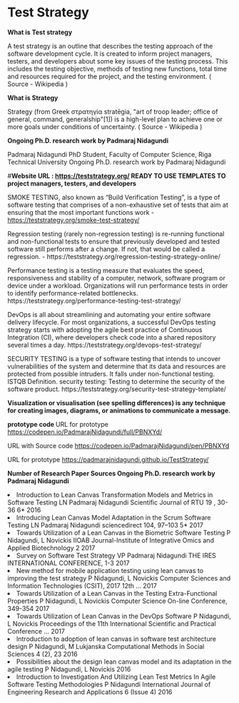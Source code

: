# Test Strategy

<b>What is Test strategy</b><p>
A test strategy is an outline that describes the testing approach of the software development cycle. It is created to inform project managers, testers, and developers about some key issues of the testing process. This includes the testing objective, methods of testing new functions, total time and resources required for the project, and the testing environment. ( Source - Wikipedia )

<b>What is Strategy</b><p>
Strategy (from Greek στρατηγία stratēgia, "art of troop leader; office of general, command, generalship"[1]) is a high-level plan to achieve one or more goals under conditions of uncertainty. ( Source - Wikipedia )
  
<b> Ongoing Ph.D. research work by Padmaraj Nidagundi </b> 

Padmaraj Nidagundi
PhD Student, Faculty of Computer Science, Riga Technical University
Ongoing Ph.D. research work by Padmaraj Nidagundi

#<b>Website URL : 
https://teststrategy.org/  READY TO USE TEMPLATES TO project managers, testers, and developers </b><p>
SMOKE TESTING, also known as “Build Verification Testing”, is a type of software testing that comprises of a non-exhaustive set of tests that aim at ensuring that the most important functions work - https://teststrategy.org/smoke-test-strategy/
<p>
Regression testing (rarely non-regression testing) is re-running functional and non-functional tests to ensure that previously developed and tested software still performs after a change. If not, that would be called a regression.  - https://teststrategy.org/regression-testing-strategy-online/
<p>
Performance testing is a testing measure that evaluates the speed, responsiveness and stability of a computer, network, software program or device under a workload. Organizations will run performance tests in order to identify performance-related bottlenecks. https://teststrategy.org/performance-testing-test-strategy/
<p>
 DevOps is all about streamlining and automating your entire software delivery lifecycle. For most organizations, a successful DevOps testing strategy starts with adopting the agile best practice of Continuous Integration (CI), where developers check code into a shared repository several times a day. https://teststrategy.org/devops-test-strategy/
  <p>
SECURITY TESTING is a type of software testing that intends to uncover vulnerabilities of the system and determine that its data and resources are protected from possible intruders. It falls under non-functional testing. ISTQB Definition. security testing: Testing to determine the security of the software product. https://teststrategy.org/security-test-strategy-template/
   <p> 
  
  
<b>Visualization or visualisation (see spelling differences) is any technique for creating images, diagrams, or animations to communicate a message.</b>
  
 <b> prototype code   </b> 
URL for prototype
https://codepen.io/PadmarajNidagundi/full/PBNXYd/

URL with Source code
https://codepen.io/PadmarajNidagundi/pen/PBNXYd

URL for prototype
https://padmarajnidagundi.github.io/TestStrategy/


<b> Number of Research Paper Sources 
Ongoing Ph.D. research work by Padmaraj Nidagundi </b>

<li> Introduction to Lean Canvas Transformation Models and Metrics in Software Testing LN Padmaraj Nidagundi Scientific Journal of RTU 19 , 30-36	6*	2016</li> 

<li> Introducing Lean Canvas Model Adaptation in the Scrum Software Testing LN Padmaraj Nidagundi sciencedirect 104, 97–103	5*	2017</li>

<li> Towards Utilization of a Lean Canvas in the Biometric Software Testing P Nidagundi, L Novickis IIOAB Journal-Institute of Integrative Omics and Applied Biotechnology	2	2017</li>

<li> Survey on Software Test Strategy VP Padmaraj Nidagundi THE IRES INTERNATIONAL CONFERENCE, 1-3	2017</li>

<li> New method for mobile application testing using lean canvas to improving the test strategy P Nidagundi, L Novickis Computer Sciences and Information Technologies (CSIT), 2017 12th …	2017</li>

<li> Towards Utilization of a Lean Canvas in the Testing Extra-Functional Properties P Nidagundi, L Novickis Computer Science On-line Conference, 349-354	2017</li>

<li> Towards Utilization of Lean Canvas in the DevOps Software P Nidagundi, L Novickis Proceedings of the 11th International Scientific and Practical Conference …	2017</li>

<li> Introduction to adoption of lean canvas in software test architecture design P Nidagundi, M Lukjanska Computational Methods in Social Sciences 4 (2), 23	2016</li>

<li> Possibilities about the design lean canvas model and its adaptation in the agile testing P Nidagundi, L Novickis 2016 </li>

<li> Introduction to Investigation And Utilizing Lean Test Metrics In Agile Software Testing Methodologies P Nidagundi International Journal of Engineering Research and Applications 6 (Issue 4) 2016</li>


